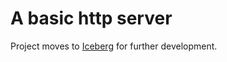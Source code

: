 # A basic http server

Project moves to [Iceberg](https://github.com/adlerhsieh/iceberg) for further development.

